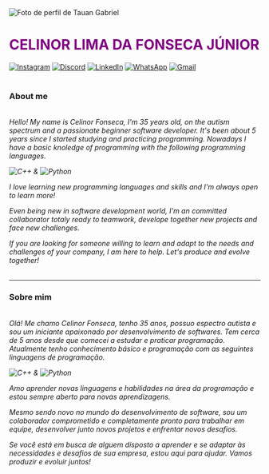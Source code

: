 <img align="left" padding="20px" alt="Foto de perfil de Tauan Gabriel" src="https://media.licdn.com/dms/image/v2/D4E03AQFsqh7etLRl0w/profile-displayphoto-shrink_400_400/profile-displayphoto-shrink_400_400/0/1675694288799?e=1731542400&v=beta&t=h8fBYVfKub3hjMCrBunT8fFkzW6UvTqdsXO9_i8AJvk">

<br />

<h1> 
  <a href="https://www.linkedin.com/in/celinor-junior-a42b89186/" style="color: #800080 !important; text-decoration: none; color: inherit;">
    <span>CELINOR LIMA DA FONSECA JÚNIOR</span>
  </a>
</h1>

[![Instagram](https://img.shields.io/badge/-Instagram-%23E4405F?style=for-the-badge&logo=instagram&logoColor=white)](https://www.instagram.com/celinorjunior/)
[![Discord](https://img.shields.io/badge/Discord-7289DA?style=for-the-badge&logo=discord&logoColor=white)](https://discord.com/channels/_celinor/)
[![LinkedIn](https://img.shields.io/badge/LinkedIn-0077B5?style=for-the-badge&logo=linkedin&logoColor=white)](https://www.linkedin.com/in/celinor-junior-a42b89186/)
[![WhatsApp](https://img.shields.io/badge/WhatsApp-25D366?style=for-the-badge&logo=whatsapp&logoColor=white)](https://wa.me/+5561994079978)
[![Gmail](https://img.shields.io/badge/Gmail-333333?style=for-the-badge&logo=gmail&logoColor=red)](mailto:celinorfonseca@gmail.com)
<br />
<br />

### About me
<i>
<br />
Hello! My name is Celinor Fonseca, I'm 35 years old, on the autism spectrum and a passionate beginner software developer. It's been about 5 years since I started studying and practicing programming.
Nowadays I have a basic knoledge of programming with the following programming languages.

<br />

![C++](https://img.shields.io/badge/C%2B%2B-00599C?style=for-the-badge&logo=c%2B%2B&logoColor=white) & 
![Python](https://img.shields.io/badge/python-3670A0?style=for-the-badge&logo=python&logoColor=ffdd54)

I love learning new programming languages and skills and I'm always open to learn more!

Even being new in software development world, I'm an committed collaborator totaly ready to teamwork, develope together new projects and face new challenges.

If you are looking for someone willing to learn and adapt to the needs and challenges of your company, I am here to help. Let's produce and evolve together!
<br />
<br />
</i>

---------------------------------------
### Sobre mim
<i>
<br />
Olá! Me chamo Celinor Fonseca, tenho 35 anos, possuo espectro autista e sou um iniciante apaixonado por desenvolvimento de softwares. Tem cerca de 5 anos desde que comecei a estudar e praticar programação.
Atualmente tenho conhecimento básico e programação com as seguintes linguagens de programação.

<br />

![C++](https://img.shields.io/badge/C%2B%2B-00599C?style=for-the-badge&logo=c%2B%2B&logoColor=white) & 
![Python](https://img.shields.io/badge/python-3670A0?style=for-the-badge&logo=python&logoColor=ffdd54)

Amo aprender novas linguagens e habilidades na área da programação e estou sempre aberto para novas aprendizagens.

Mesmo sendo novo no mundo do desenvolvimento de software, sou um colaborador comprometido e completamente pronto para trabalhar em equipe, desenvolver junto novos projetos e enfrentar novos desafios.

Se você está em busca de alguem disposto a aprender e se adaptar às necessidades e desafios de sua empresa, estou aqui para ajudar. Vamos produzir e evoluir juntos!
<br />
<br />
</i>



